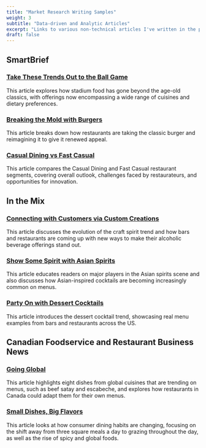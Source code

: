 ```yaml
---
title: "Market Research Writing Samples"
weight: 3
subtitle: "Data-driven and Analytic Articles"
excerpt: "Links to various non-technical articles I've written in the past. These articles incorporate consumer research data and aim to inform restaurants and other food and beverage operators of growing trends that could help their businesses."
draft: false
---
```


## SmartBrief

### [Take These Trends Out to the Ball Game](https://www.smartbrief.com/original/take-these-trends-out-ball-game)

This article explores how stadium food has gone beyond the age-old classics, with offerings now encompassing a wide range of cuisines and dietary preferences.

### [Breaking the Mold with Burgers](https://www.smartbrief.com/original/breaking-mold-burgers)

This article breaks down how restaurants are taking the classic burger and reimagining it to give it renewed appeal.

### [Casual Dining vs Fast Casual](https://www.smartbrief.com/original/casual-dining-vs-fast-casual-how-do-they-stack)

This article compares the Casual Dining and Fast Casual restaurant segments, covering overall outlook, challenges faced by restaurateurs, and opportunities for innovation.

## In the Mix

### [Connecting with Customers via Custom Creations](https://inthemixbyimi.com/2018/06/connecting-with-customers-via-custom-creations-by-sherry-tseng-datassential/)

This article discusses the evolution of the craft spirit trend and how bars and restaurants are coming up with new ways to make their alcoholic beverage offerings stand out.

### [Show Some Spirit with Asian Spirits](https://inthemixbyimi.com/2018/10/show-some-spirit-with-asian-spirits/)

This article educates readers on major players in the Asian spirits scene and also discusses how Asian-inspired cocktails are becoming increasingly common on menus.

### [Party On with Dessert Cocktails](https://inthemixbyimi.com/2019/09/party-on-with-dessert-cocktails-in-the-mix-magazine/)

This article introduces the dessert cocktail trend, showcasing real menu examples from bars and restaurants across the US.

## Canadian Foodservice and Restaurant Business News

### [Going Global](https://www.restobiz.ca/going-global-restaurateurs-should-make-unfamiliar-familiar/)

This article highlights eight dishes from global cuisines that are trending on menus, such as beef satay and escabeche, and explores how restaurants in Canada could adapt them for their own menus.

### [Small Dishes, Big Flavors](https://www.restobiz.ca/small-dishes-big-flavours-daypart-trends-look/)

This article looks at how consumer dining habits are changing, focusing on the shift away from three square meals a day to grazing throughout the day, as well as the rise of spicy and global foods.
